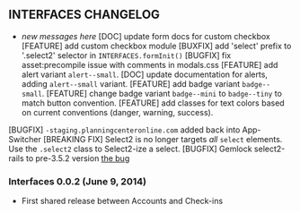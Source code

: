 INTERFACES CHANGELOG
--------------------

* _new messages here_
[DOC] update form docs for custom checkbox
[FEATURE] add custom checkbox module
[BUXFIX] add 'select' prefix to '.select2' selector in `INTERFACES.formInit()`
[BUGFIX] fix asset:precompile issue with comments in modals.css
[FEATURE] add alert variant `alert--small`.
[DOC] update documentation for alerts, adding `alert--small` variant.
[FEATURE] add badge variant `badge--small`.
[FEATURE] change badge variant `badge--mini` to `badge--tiny` to match button convention.
[FEATURE] add classes for text colors based on current conventions (danger, warning, success). 

[BUGFIX] `-staging.planningcenteronline.com` added back into App-Switcher
[BREAKING FIX] Select2 is no longer targets *all* `select` elements.  Use the `.select2` class to Select2-ize a select.
[BUGFIX] Gemlock select2-rails to pre-3.5.2 version [the bug](https://github.com/ivaynberg/select2/issues/2412)

### Interfaces 0.0.2 (June 9, 2014)

* First shared release between Accounts and Check-ins
